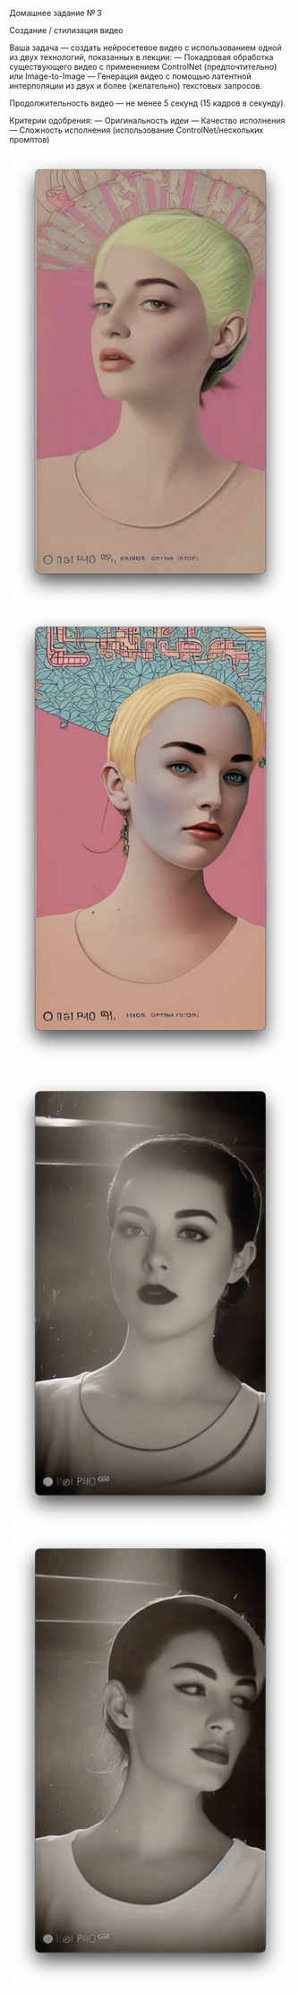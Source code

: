 Домашнее задание № 3

Создание / стилизация видео

Ваша задача — создать нейросетевое видео с использованием одной из двух технологий, показанных в лекции: — Покадровая обработка существующего видео с применением ControlNet (предпочтительно) или Image-to-Image — Генерация видео с помощью латентной интерполяции из двух и более (желательно) текстовых запросов.

Продолжительность видео — не менее 5 секунд (15 кадров в секунду).

Критерии одобрения: — Оригинальность идеи — Качество исполнения — Сложность исполнения (использование ControlNet/нескольких промптов)

![1_1](/hm3/assets/1_1.png)
![1_2](/hm3/assets/1_2.png)

![2_1](/hm3/assets/2_1.png)
![2_2](/hm3/assets/2_2.png)
